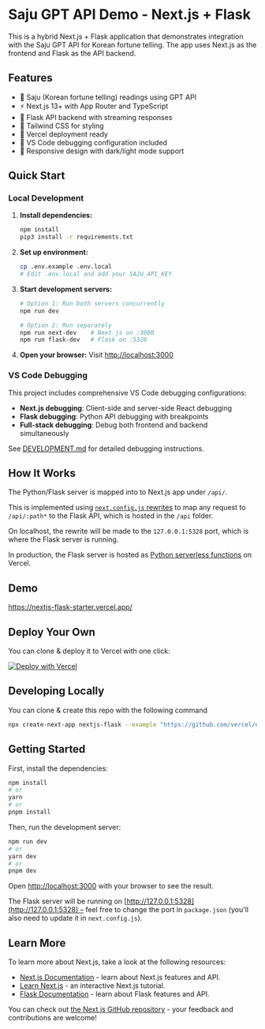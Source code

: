 # Saju GPT API Demo - Next.js + Flask

This is a hybrid Next.js + Flask application that demonstrates integration with the Saju GPT API for Korean fortune telling. The app uses Next.js as the frontend and Flask as the API backend.

## Features

- 🔮 Saju (Korean fortune telling) readings using GPT API
- ⚡ Next.js 13+ with App Router and TypeScript
- 🐍 Flask API backend with streaming responses
- 🎨 Tailwind CSS for styling
- 🚀 Vercel deployment ready
- 🐛 VS Code debugging configuration included
- 📱 Responsive design with dark/light mode support

## Quick Start

### Local Development

1. **Install dependencies:**
   ```bash
   npm install
   pip3 install -r requirements.txt
   ```

2. **Set up environment:**
   ```bash
   cp .env.example .env.local
   # Edit .env.local and add your SAJU_API_KEY
   ```

3. **Start development servers:**
   ```bash
   # Option 1: Run both servers concurrently
   npm run dev
   
   # Option 2: Run separately
   npm run next-dev    # Next.js on :3000
   npm run flask-dev   # Flask on :5328
   ```

4. **Open your browser:**
   Visit [http://localhost:3000](http://localhost:3000)

### VS Code Debugging

This project includes comprehensive VS Code debugging configurations:

- **Next.js debugging**: Client-side and server-side React debugging
- **Flask debugging**: Python API debugging with breakpoints
- **Full-stack debugging**: Debug both frontend and backend simultaneously

See [DEVELOPMENT.md](./DEVELOPMENT.md) for detailed debugging instructions.

## How It Works

The Python/Flask server is mapped into to Next.js app under `/api/`.

This is implemented using [`next.config.js` rewrites](https://github.com/vercel/examples/blob/main/python/nextjs-flask/next.config.js) to map any request to `/api/:path*` to the Flask API, which is hosted in the `/api` folder.

On localhost, the rewrite will be made to the `127.0.0.1:5328` port, which is where the Flask server is running.

In production, the Flask server is hosted as [Python serverless functions](https://vercel.com/docs/concepts/functions/serverless-functions/runtimes/python) on Vercel.

## Demo

https://nextjs-flask-starter.vercel.app/

## Deploy Your Own

You can clone & deploy it to Vercel with one click:

[![Deploy with Vercel](https://vercel.com/button)](https://vercel.com/new/clone?demo-title=Next.js%20Flask%20Starter&demo-description=Simple%20Next.js%20boilerplate%20that%20uses%20Flask%20as%20the%20API%20backend.&demo-url=https%3A%2F%2Fnextjs-flask-starter.vercel.app%2F&demo-image=%2F%2Fimages.ctfassets.net%2Fe5382hct74si%2F795TzKM3irWu6KBCUPpPz%2F44e0c6622097b1eea9b48f732bf75d08%2FCleanShot_2023-05-23_at_12.02.15.png&project-name=Next.js%20Flask%20Starter&repository-name=nextjs-flask-starter&repository-url=https%3A%2F%2Fgithub.com%2Fvercel%2Fexamples%2Ftree%2Fmain%2Fpython%2Fnextjs-flask&from=vercel-examples-repo)

## Developing Locally

You can clone & create this repo with the following command

```bash
npx create-next-app nextjs-flask --example "https://github.com/vercel/examples/tree/main/python/nextjs-flask"
```

## Getting Started

First, install the dependencies:

```bash
npm install
# or
yarn
# or
pnpm install
```

Then, run the development server:

```bash
npm run dev
# or
yarn dev
# or
pnpm dev
```

Open [http://localhost:3000](http://localhost:3000) with your browser to see the result.

The Flask server will be running on [http://127.0.0.1:5328](http://127.0.0.1:5328) – feel free to change the port in `package.json` (you'll also need to update it in `next.config.js`).

## Learn More

To learn more about Next.js, take a look at the following resources:

- [Next.js Documentation](https://nextjs.org/docs) - learn about Next.js features and API.
- [Learn Next.js](https://nextjs.org/learn) - an interactive Next.js tutorial.
- [Flask Documentation](https://flask.palletsprojects.com/en/1.1.x/) - learn about Flask features and API.

You can check out [the Next.js GitHub repository](https://github.com/vercel/next.js/) - your feedback and contributions are welcome!
